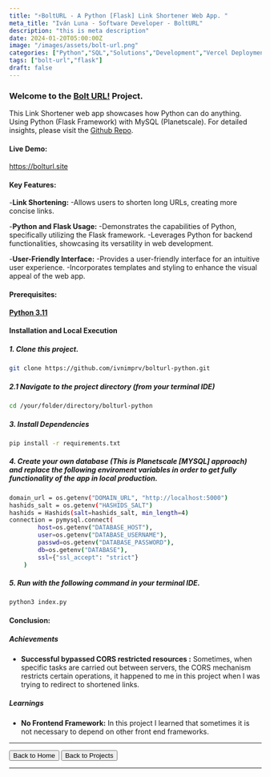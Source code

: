 ```yaml
---
title: "⚡️BoltURL - A Python [Flask] Link Shortener Web App. "
meta_title: "Iván Luna - Software Developer - BoltURL"
description: "this is meta description"
date: 2024-01-20T05:00:00Z
image: "/images/assets/bolt-url.png"
categories: ["Python","SQL","Solutions","Development","Vercel Deployment"]
tags: ["bolt-url","flask"]
draft: false
---
```


### Welcome to the [Bolt URL!](https://bolturl.site/) Project.
This Link Shortener web app showcases how Python can do anything. Using Python (Flask Framework) with MySQL (Planetscale). For detailed insights, please visit the [Github Repo](https://github.com/imprvhub/bolturl-python).

#### Live Demo:
https://bolturl.site

#### Key Features:
-**Link Shortening:**
    -Allows users to shorten long URLs, creating more concise links.

-**Python and Flask Usage:**
    -Demonstrates the capabilities of Python, specifically utilizing the Flask framework.
    -Leverages Python for backend functionalities, showcasing its versatility in web development.

-**User-Friendly Interface:**
    -Provides a user-friendly interface for an intuitive user experience.
    -Incorporates templates and styling to enhance the visual appeal of the web app.
   
#### Prerequisites:
[**Python 3.11**](https://www.python.org/downloads/release/python-3110/)

#### Installation and Local Execution

##### 1. Clone this project.
```bash
git clone https://github.com/ivnimprv/bolturl-python.git
```
##### 2.1 Navigate to the project directory (from your terminal IDE)
```bash
cd /your/folder/directory/bolturl-python
```
##### 3. Install Dependencies
```bash
pip install -r requirements.txt
```
##### 4. Create your own database (This is Planetscale [MYSQL] approach) and replace the following enviroment variables in order to get fully functionality of the app in local production.
```bash
domain_url = os.getenv("DOMAIN_URL", "http://localhost:5000")
hashids_salt = os.getenv("HASHIDS_SALT")
hashids = Hashids(salt=hashids_salt, min_length=4)  
connection = pymysql.connect(
        host=os.getenv("DATABASE_HOST"),
        user=os.getenv("DATABASE_USERNAME"),
        passwd=os.getenv("DATABASE_PASSWORD"),
        db=os.getenv("DATABASE"),
        ssl={"ssl_accept": "strict"}
    )
```
##### 5. Run with the following command in your terminal IDE.
```bash
python3 index.py
```

#### Conclusion:

##### Achievements

- **Successful bypassed CORS restricted resources :** Sometimes, when specific tasks are carried out between servers, the CORS mechanism restricts certain operations, it happened to me in this project when I was trying to redirect to shortened links.

##### Learnings

- **No Frontend Framework:** In this project I learned that sometimes it is not necessary to depend on other front end frameworks. 

---
<div class="flex justify-between">
      <button class="btn btn-primary" onclick="window.location.href='/';">Back to Home</button>
      <button class="btn btn-primary" onclick="window.location.href='/projects';">Back to Projects</button>     
</div>

---
